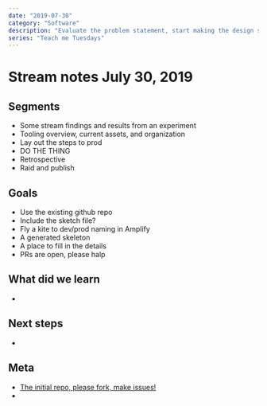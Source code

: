```yaml
---
date: "2019-07-30"
category: "Software"
description: "Evaluate the problem statement, start making the design smart, and set up the build-process"
series: "Teach me Tuesdays"
---
```


# Stream notes July 30, 2019

## Segments

- Some stream findings and results from an experiment
- Tooling overview, current assets, and organization
- Lay out the steps to prod
- DO THE THING
- Retrospective
- Raid and publish

## Goals

- Use the existing github repo
- Include the sketch file?
- Fly a kite to dev/prod naming in Amplify
- A generated skeleton
- A place to fill in the details
- PRs are open, please halp

## What did we learn

-

## Next steps

-

## Meta

- [The initial repo, please fork, make issues!](https://github.com/mtheoryx/heroines-of-javascript)
-
